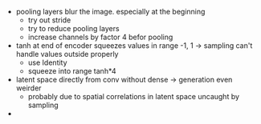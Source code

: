 - pooling layers blur the image. especially at the beginning
  - try out stride
  - try to reduce pooling layers
  - increase channels by factor 4 befor pooling
- tanh at end of encoder squeezes values in range -1, 1 -> sampling can't handle values outside properly
    - use Identity
    - squeeze into range tanh*4
- latent space directly from conv without dense -> generation even weirder
    - probably due to spatial correlations in latent space uncaught by sampling
- 